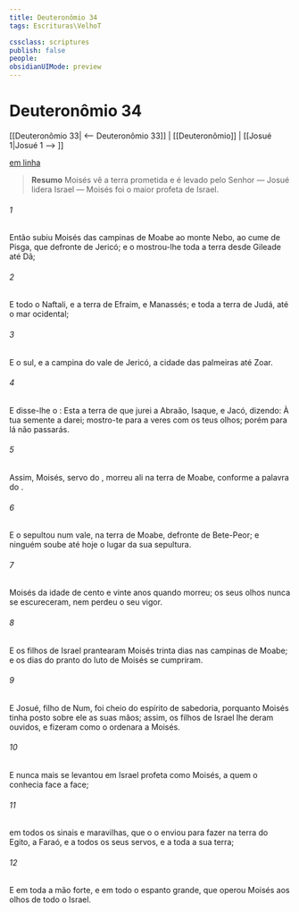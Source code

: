 ```yaml
---
title: Deuteronômio 34
tags: Escrituras\VelhoT

cssclass: scriptures
publish: false
people:
obsidianUIMode: preview
---
```


# Deuteronômio 34
[[Deuteronômio 33| <-- Deuteronômio 33]] | [[Deuteronômio]] | [[Josué 1|Josué 1 --> ]]

[em linha](https://churchofjesuschrist.org/study/scriptures/ot/deut/34?lang=por)

> __Resumo__
Moisés vê a terra prometida e é levado pelo Senhor — Josué lidera Israel — Moisés foi o maior profeta de Israel.

###### 1 
Então subiu Moisés das campinas de Moabe ao monte Nebo, ao cume de Pisga, que  defronte de Jericó; e o  mostrou-lhe toda a terra desde Gileade até Dã;

###### 2 
E todo o Naftali, e a terra de Efraim, e Manassés; e toda a terra de Judá, até o mar ocidental;

###### 3 
E o sul, e a campina do vale de Jericó, a cidade das palmeiras até Zoar.

###### 4 
E disse-lhe o : Esta  a terra de que jurei a Abraão, Isaque, e Jacó, dizendo: À tua semente a darei; mostro-te para a veres com os teus olhos; porém para lá não passarás.

###### 5 
Assim, Moisés, servo do , morreu ali na terra de Moabe, conforme a palavra do .

###### 6 
E o sepultou num vale, na terra de Moabe, defronte de Bete-Peor; e ninguém soube até hoje o lugar da sua sepultura.

###### 7 
 Moisés da idade de cento e vinte anos quando morreu; os seus olhos nunca se escureceram, nem perdeu o seu vigor.

###### 8 
E os filhos de Israel prantearam Moisés trinta dias nas campinas de Moabe; e os dias do pranto do luto de Moisés se cumpriram.

###### 9 
E Josué, filho de Num, foi cheio do espírito de sabedoria, porquanto Moisés tinha posto sobre ele as suas mãos; assim, os filhos de Israel lhe deram ouvidos, e fizeram como o  ordenara a Moisés.

###### 10 
E nunca mais se levantou em Israel profeta  como Moisés, a quem o  conhecia face a face;

###### 11 
 em todos os sinais e maravilhas, que o  o enviou para fazer na terra do Egito, a Faraó, e a todos os seus servos, e a toda a sua terra;

###### 12 
E em toda a mão forte, e em todo o espanto grande, que operou Moisés aos olhos de todo o Israel.

